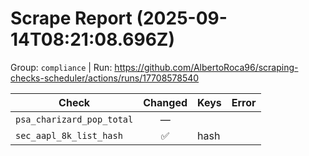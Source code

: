 # Scrape Report (2025-09-14T08:21:08.696Z)

Group: `compliance`  |  Run: https://github.com/AlbertoRoca96/scraping-checks-scheduler/actions/runs/17708578540

| Check | Changed | Keys | Error |
|---|:---:|:--|:--|
| `psa_charizard_pop_total` | — |  |  |
| `sec_aapl_8k_list_hash` | ✅ | hash |  |
